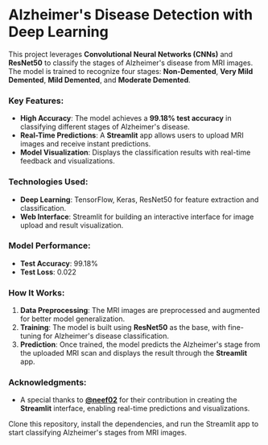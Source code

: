 # Alzheimer's Disease Detection with Deep Learning

This project leverages **Convolutional Neural Networks (CNNs)** and **ResNet50** to classify the stages of Alzheimer's disease from MRI images. The model is trained to recognize four stages: **Non-Demented**, **Very Mild Demented**, **Mild Demented**, and **Moderate Demented**.

### **Key Features**:
- **High Accuracy**: The model achieves a **99.18% test accuracy** in classifying different stages of Alzheimer's disease.
- **Real-Time Predictions**: A **Streamlit** app allows users to upload MRI images and receive instant predictions.
- **Model Visualization**: Displays the classification results with real-time feedback and visualizations.

### **Technologies Used**:
- **Deep Learning**: TensorFlow, Keras, ResNet50 for feature extraction and classification.
- **Web Interface**: Streamlit for building an interactive interface for image upload and result visualization.

### **Model Performance**:
- **Test Accuracy**: 99.18%
- **Test Loss**: 0.022

### **How It Works**:
1. **Data Preprocessing**: The MRI images are preprocessed and augmented for better model generalization.
2. **Training**: The model is built using **ResNet50** as the base, with fine-tuning for Alzheimer's disease classification.
3. **Prediction**: Once trained, the model predicts the Alzheimer's stage from the uploaded MRI scan and displays the result through the **Streamlit** app.

### **Acknowledgments**:
- A special thanks to **[@neef02](https://github.com/neef02)** for their contribution in creating the **Streamlit** interface, enabling real-time predictions and visualizations.

Clone this repository, install the dependencies, and run the Streamlit app to start classifying Alzheimer's stages from MRI images.
